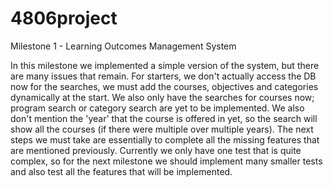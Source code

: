# 4806project

Milestone 1 - Learning Outcomes Management System

In this milestone we implemented a simple version of the system, but there are many issues that remain. For starters, we don't 
actually access the DB now for the searches, we must add the courses, objectives and categories dynamically at the start. We also only 
have the searches for courses now; program search or category search are yet to be implemented. We also don't mention the 'year' 
that the course is offered in yet, so the search will show all the courses (if there were multiple over multiple years). The next steps
we must take are essentially to complete all the missing features that are mentioned previously. Currently we only have one test that is 
quite complex, so for the next milestone we should implement many smaller tests and also test all the features that will be implemented.
